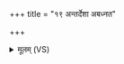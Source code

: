 +++
title = "१९ अन्तर्देशा अबध्नत"

+++
<details><summary>मूलम् (VS)</summary>

अ॑न्तर्दे॒शा अ॑बध्नत प्र॒दिश॒स्तम॑बध्नत।  
प्र॒जाप॑तिसृष्टो म॒णिर्द्वि॑ष॒तो मेऽध॑राँ अकः ॥
</details>